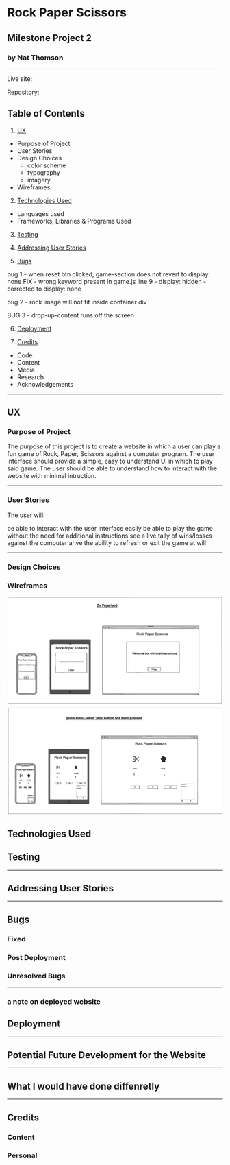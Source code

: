 # Rock Paper Scissors
## Milestone Project 2 
### by Nat Thomson
---



Live site: 

Repository: 

## Table of Contents
1. [UX](#ux)
* Purpose of Project
* User Stories
* Design Choices
  - color scheme
  - typography
  - imagery
* Wireframes

2. [Technologies Used](#technologies-used)
* Languages used
* Frameworks, Libraries & Programs Used 

3. [Testing](#testing)

4. [Addressing User Stories](#addressing-user-stories)

5. [Bugs](#bugs)

bug 1 - when reset btn clicked, game-section does not revert to display: none
FIX - wrong keyword present in game.js line 9 - display: hidden - corrected to display: none

bug 2 - rock image will not fit inside container div

BUG 3 - drop-up-content runs off the screen

6. [Deployment](#deployment)

7. [Credits](#credits) 
* Code
* Content
* Media 
* Research
* Acknowledgements


___
## UX

### Purpose of Project
The purpose of this project is to create a website in which a user can play a fun game of Rock, Paper, Scissors against a computer program. The user interface should provide a simple, easy to understand UI in which to play said game. The user should be able to understand how to interact with the website with minimal intruction.
___
### User Stories
The user will:

be able to interact with the user interface easily
be able to play the game without the need for additional instructions
see a live tally of wins/losses against the computer
ahve the ability to refresh or exit the game at will
___
### Design Choices





### Wireframes

![alt text](/readme-files/rps-wireframe.png)

## Technologies Used



## Testing




___
## Addressing User Stories


___
## Bugs 
### Fixed 


### Post Deployment


### Unresolved Bugs
___
### a note on deployed website


## Deployment


___
## Potential Future Development for the Website


___
## What I would have done diffenretly 


___
## Credits
### Content

### Personal 

